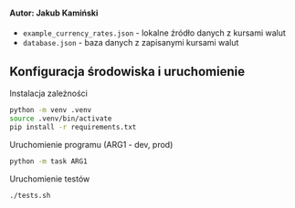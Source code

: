 #### Autor: Jakub Kamiński 

- `example_currency_rates.json` - lokalne źródło danych z kursami walut
- `database.json` - baza danych z zapisanymi kursami walut


## Konfiguracja środowiska i uruchomienie 

Instalacja zależności
```bash
python -m venv .venv
source .venv/bin/activate
pip install -r requirements.txt
```


Uruchomienie programu (ARG1 - dev, prod)
```bash
python -m task ARG1
```

Uruchomienie testów
```bash
./tests.sh
```

